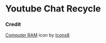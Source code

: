 # Youtube Chat Recycle


### Credit
<a target="_blank" href="https://icons8.com/icon/CJKamPsJbe9G/computer-ram">Computer RAM</a> icon by <a target="_blank" href="https://icons8.com">Icons8</a>
